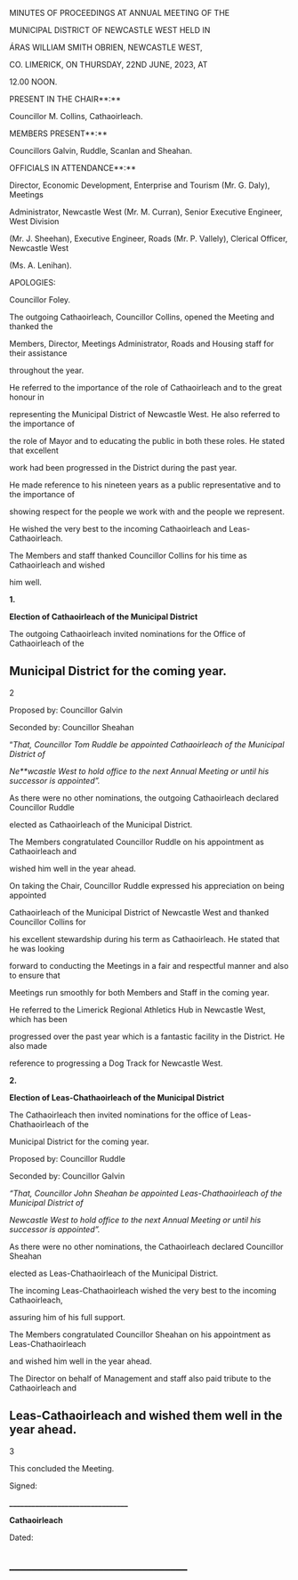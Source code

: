 MINUTES OF PROCEEDINGS AT ANNUAL MEETING OF THE

MUNICIPAL DISTRICT OF NEWCASTLE WEST HELD IN

ÁRAS WILLIAM SMITH OBRIEN, NEWCASTLE WEST,

CO. LIMERICK, ON THURSDAY, 22ND JUNE, 2023, AT

12.00 NOON.

PRESENT IN THE CHAIR**:**

Councillor M. Collins, Cathaoirleach.

MEMBERS PRESENT**:**

Councillors Galvin, Ruddle, Scanlan and Sheahan.

OFFICIALS IN ATTENDANCE**:**

Director, Economic Development, Enterprise and Tourism (Mr. G. Daly), Meetings

Administrator, Newcastle West (Mr. M. Curran), Senior Executive Engineer, West Division

(Mr. J. Sheehan), Executive Engineer, Roads (Mr. P. Vallely), Clerical Officer, Newcastle West

(Ms. A. Lenihan).

APOLOGIES:

Councillor Foley.

The outgoing Cathaoirleach, Councillor Collins, opened the Meeting and thanked the

Members, Director, Meetings Administrator, Roads and Housing staff for their assistance

throughout the year.

He referred to the importance of the role of Cathaoirleach and to the great honour in

representing the Municipal District of Newcastle West. He also referred to the importance of

the role of Mayor and to educating the public in both these roles. He stated that excellent

work had been progressed in the District during the past year.

He made reference to his nineteen years as a public representative and to the importance of

showing respect for the people we work with and the people we represent.

He wished the very best to the incoming Cathaoirleach and Leas-Cathaoirleach.

The Members and staff thanked Councillor Collins for his time as Cathaoirleach and wished

him well.

**1.**

**Election of Cathaoirleach of the Municipal District**

The outgoing Cathaoirleach invited nominations for the Office of Cathaoirleach of the

Municipal District for the coming year.
---
2

Proposed by: Councillor Galvin

Seconded by: Councillor Sheahan

“*That, Councillor Tom Ruddle be appointed Cathaoirleach of the Municipal District of*

*Ne**wcastle West to hold office to the next Annual Meeting or until his successor is appointed”.*

As there were no other nominations, the outgoing Cathaoirleach declared Councillor Ruddle

elected as Cathaoirleach of the Municipal District.

The Members congratulated Councillor Ruddle on his appointment as Cathaoirleach and

wished him well in the year ahead.

On taking the Chair, Councillor Ruddle expressed his appreciation on being appointed

Cathaoirleach of the Municipal District of Newcastle West and thanked Councillor Collins for

his excellent stewardship during his term as Cathaoirleach. He stated that he was looking

forward to conducting the Meetings in a fair and respectful manner and also to ensure that

Meetings run smoothly for both Members and Staff in the coming year.

He referred to the Limerick Regional Athletics Hub in Newcastle West, which has been

progressed over the past year which is a fantastic facility in the District. He also made

reference to progressing a Dog Track for Newcastle West.

**2.**

**Election of Leas-Chathaoirleach of the Municipal District**

The Cathaoirleach then invited nominations for the office of Leas-Chathaoirleach of the

Municipal District for the coming year.

Proposed by: Councillor Ruddle

Seconded by: Councillor Galvin

*“That, Councillor* *John Sheahan be appointed Leas-Chathaoirleach of the Municipal District of*

*Newcastle West to hold office to the next Annual Meeting or until his successor is appointed”.*

As there were no other nominations, the Cathaoirleach declared Councillor Sheahan

elected as Leas-Chathaoirleach of the Municipal District.

The incoming Leas-Chathaoirleach wished the very best to the incoming Cathaoirleach,

assuring him of his full support.

The Members congratulated Councillor Sheahan on his appointment as Leas-Chathaoirleach

and wished him well in the year ahead.

The Director on behalf of Management and staff also paid tribute to the Cathaoirleach and

Leas-Cathaoirleach and wished them well in the year ahead.
---
3

This concluded the Meeting.

Signed:

**\_\_\_\_\_\_\_\_\_\_\_\_\_\_\_\_\_\_\_\_\_\_\_\_\_\_\_\_\_\_\_\_**

**Cathaoirleach**

Dated:

**\_\_\_\_\_\_\_\_\_\_\_\_\_\_\_\_\_\_\_\_\_\_\_\_\_\_\_\_\_\_\_\_**
---
